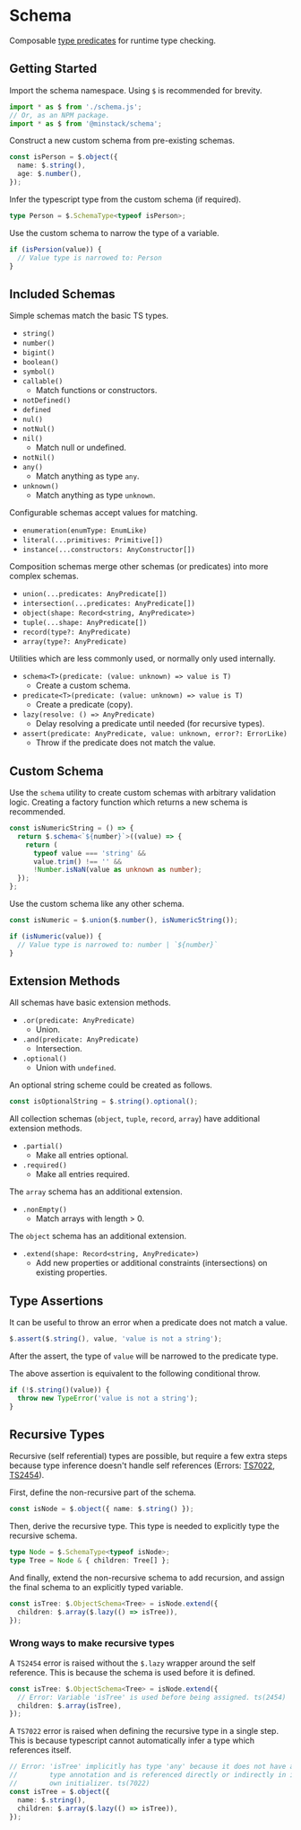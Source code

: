 # Schema

Composable [type predicates](https://www.typescriptlang.org/docs/handbook/2/narrowing.html#using-type-predicates) for runtime type checking.

## Getting Started

Import the schema namespace. Using `$` is recommended for brevity.

```ts
import * as $ from './schema.js';
// Or, as an NPM package.
import * as $ from '@minstack/schema';
```

Construct a new custom schema from pre-existing schemas.

```ts
const isPerson = $.object({
  name: $.string(),
  age: $.number(),
});
```

Infer the typescript type from the custom schema (if required).

```ts
type Person = $.SchemaType<typeof isPerson>;
```

Use the custom schema to narrow the type of a variable.

```ts
if (isPersion(value)) {
  // Value type is narrowed to: Person
}
```

## Included Schemas

Simple schemas match the basic TS types.

- `string()`
- `number()`
- `bigint()`
- `boolean()`
- `symbol()`
- `callable()`
  - Match functions or constructors.
- `notDefined()`
- `defined`
- `nul()`
- `notNul()`
- `nil()`
  - Match null or undefined.
- `notNil()`
- `any()`
  - Match anything as type `any`.
- `unknown()`
  - Match anything as type `unknown`.

Configurable schemas accept values for matching.

- `enumeration(enumType: EnumLike)`
- `literal(...primitives: Primitive[])`
- `instance(...constructors: AnyConstructor[])`

Composition schemas merge other schemas (or predicates) into more complex schemas.

- `union(...predicates: AnyPredicate[])`
- `intersection(...predicates: AnyPredicate[])`
- `object(shape: Record<string, AnyPredicate>)`
- `tuple(...shape: AnyPredicate[])`
- `record(type?: AnyPredicate)`
- `array(type?: AnyPredicate)`

Utilities which are less commonly used, or normally only used internally.

- `schema<T>(predicate: (value: unknown) => value is T)`
  - Create a custom schema.
- `predicate<T>(predicate: (value: unknown) => value is T)`
  - Create a predicate (copy).
- `lazy(resolve: () => AnyPredicate)`
  - Delay resolving a predicate until needed (for recursive types).
- `assert(predicate: AnyPredicate, value: unknown, error?: ErrorLike)`
  - Throw if the predicate does not match the value.

## Custom Schema

Use the `schema` utility to create custom schemas with arbitrary validation logic. Creating a factory function which returns a new schema is recommended.

```ts
const isNumericString = () => {
  return $.schema<`${number}`>((value) => {
    return (
      typeof value === 'string' &&
      value.trim() !== '' &&
      !Number.isNaN(value as unknown as number);
  });
};
```

Use the custom schema like any other schema.

```ts
const isNumeric = $.union($.number(), isNumericString());

if (isNumeric(value)) {
  // Value type is narrowed to: number | `${number}`
}
```

## Extension Methods

All schemas have basic extension methods.

- `.or(predicate: AnyPredicate)`
  - Union.
- `.and(predicate: AnyPredicate)`
  - Intersection.
- `.optional()`
  - Union with `undefined`.

An optional string scheme could be created as follows.

```ts
const isOptionalString = $.string().optional();
```

All collection schemas (`object`, `tuple`, `record`, `array`) have additional extension methods.

- `.partial()`
  - Make all entries optional.
- `.required()`
  - Make all entries required.

The `array` schema has an additional extension.

- `.nonEmpty()`
  - Match arrays with length > 0.

The `object` schema has an additional extension.

- `.extend(shape: Record<string, AnyPredicate>)`
  - Add new properties or additional constraints (intersections) on existing properties.

## Type Assertions

It can be useful to throw an error when a predicate does not match a value.

```ts
$.assert($.string(), value, 'value is not a string');
```

After the assert, the type of `value` will be narrowed to the predicate type.

The above assertion is equivalent to the following conditional throw.

```ts
if (!$.string()(value)) {
  throw new TypeError('value is not a string');
}
```

## Recursive Types

Recursive (self referential) types are possible, but require a few extra steps because type inference doesn't handle self references (Errors: [TS7022](https://github.com/microsoft/TypeScript/blob/v4.9.5/src/compiler/diagnosticMessages.json#L6108), [TS2454](https://github.com/microsoft/TypeScript/blob/v4.9.5/src/compiler/diagnosticMessages.json#L2193)).

First, define the non-recursive part of the schema.

```ts
const isNode = $.object({ name: $.string() });
```

Then, derive the recursive type. This type is needed to explicitly type the recursive schema.

```ts
type Node = $.SchemaType<typeof isNode>;
type Tree = Node & { children: Tree[] };
```

And finally, extend the non-recursive schema to add recursion, and assign the final schema to an explicitly typed variable.

```ts
const isTree: $.ObjectSchema<Tree> = isNode.extend({
  children: $.array($.lazy(() => isTree)),
});
```

### Wrong ways to make recursive types

A `TS2454` error is raised without the `$.lazy` wrapper around the self reference. This is because the schema is used before it is defined.

```ts
const isTree: $.ObjectSchema<Tree> = isNode.extend({
  // Error: Variable 'isTree' is used before being assigned. ts(2454)
  children: $.array(isTree),
});
```

A `TS7022` error is raised when defining the recursive type in a single step. This is because typescript cannot automatically infer a type which references itself.

```ts
// Error: 'isTree' implicitly has type 'any' because it does not have a
//        type annotation and is referenced directly or indirectly in its
//        own initializer. ts(7022)
const isTree = $.object({
  name: $.string(),
  children: $.array($.lazy(() => isTree)),
});
```
